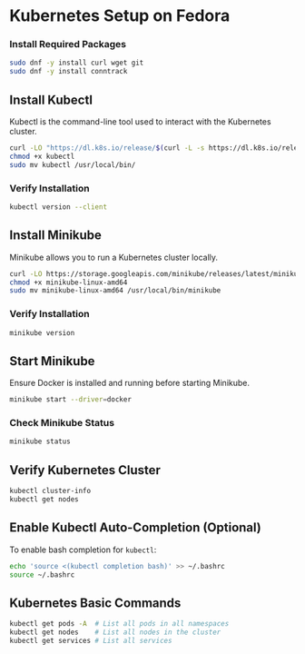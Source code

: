 # Kubernetes Setup on Fedora


### Install Required Packages
```bash
sudo dnf -y install curl wget git
sudo dnf -y install conntrack
```

## Install Kubectl
Kubectl is the command-line tool used to interact with the Kubernetes cluster.

```bash
curl -LO "https://dl.k8s.io/release/$(curl -L -s https://dl.k8s.io/release/stable.txt)/bin/linux/amd64/kubectl"
chmod +x kubectl
sudo mv kubectl /usr/local/bin/
```

### Verify Installation
```bash
kubectl version --client
```

## Install Minikube
Minikube allows you to run a Kubernetes cluster locally.

```bash
curl -LO https://storage.googleapis.com/minikube/releases/latest/minikube-linux-amd64
chmod +x minikube-linux-amd64
sudo mv minikube-linux-amd64 /usr/local/bin/minikube
```

### Verify Installation
```bash
minikube version
```

## Start Minikube
Ensure Docker is installed and running before starting Minikube.

```bash
minikube start --driver=docker
```

### Check Minikube Status
```bash
minikube status
```

## Verify Kubernetes Cluster
```bash
kubectl cluster-info
kubectl get nodes
```

## Enable Kubectl Auto-Completion (Optional)
To enable bash completion for `kubectl`:

```bash
echo 'source <(kubectl completion bash)' >> ~/.bashrc
source ~/.bashrc
```

## Kubernetes Basic Commands
```bash
kubectl get pods -A  # List all pods in all namespaces
kubectl get nodes    # List all nodes in the cluster
kubectl get services # List all services
```
